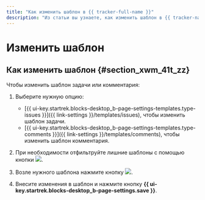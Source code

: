 ```yaml
---
title: "Как изменить шаблон в {{ tracker-full-name }}"
description: "Из статьи вы узнаете, как изменить шаблон в {{ tracker-name }}."
---
```


# Изменить шаблон

## Как изменить шаблон {#section_xwm_41t_zz}

Чтобы изменить шаблон задачи или комментария:

1. Выберите нужную опцию:
    - [{{ ui-key.startrek.blocks-desktop_b-page-settings-templates.type-issues }}]({{ link-settings }}/templates/issues), чтобы изменить шаблон задачи.
    - [{{ ui-key.startrek.blocks-desktop_b-page-settings-templates.type-comments }}]({{ link-settings }}/templates/comments), чтобы изменить шаблон комментария.

1. При необходимости отфильтруйте лишние шаблоны с помощью кнопки ![](../../_assets/tracker/queue-filter.png).

1. Возле нужного шаблона нажмите кнопку ![](../../_assets/tracker/edit-agile.png).

1. Внесите изменения в шаблон и нажмите кнопку **{{ ui-key.startrek.blocks-desktop_b-page-settings.save }}**.



